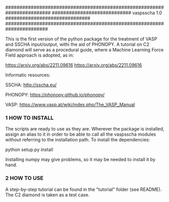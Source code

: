 ########################################################################
############################ vaspsscha 1.0 ##############################
#######################################################################


This is the first version of the python package for the treatment of VASP and SSCHA input/output, withi the aid of PHONOPY. A tutorial on C2 diamond will serve as a procedural guide, where a Machine Learning Force Field approach is adopted, as in:

https://arxiv.org/abs/2211.09616
https://arxiv.org/abs/2211.09616

Informatic resources:

SSCHA:
http://sscha.eu/

PHONOPY:
https://phonopy.github.io/phonopy/

VASP:
https://www.vasp.at/wiki/index.php/The_VASP_Manual


### 1 HOW TO INSTALL ###
The scripts are ready to use as they are. Wherever the package is installed, assign an alias to it in order to be able to call all the vaspsscha modules without referring to the installation path. To install the dependencies:

python setup.py install

Installing numpy may give problems, so it may be needed to install it by hand.

                                             
### 2 HOW TO USE ###
A step-by-step tutorial can be found in the "tutorial" folder (see README). The C2 diamond is taken as a test case.
